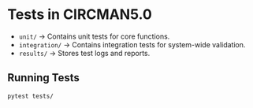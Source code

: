 # Tests in CIRCMAN5.0
- `unit/` → Contains unit tests for core functions.
- `integration/` → Contains integration tests for system-wide validation.
- `results/` → Stores test logs and reports.

## Running Tests
```sh
pytest tests/
